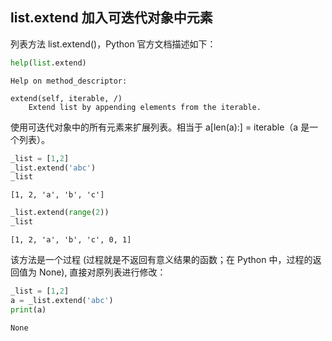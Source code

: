 ## list.extend 加入可迭代对象中元素

列表方法 list.extend()，Python 官方文档描述如下：


```python
help(list.extend)
```

    Help on method_descriptor:
    
    extend(self, iterable, /)
        Extend list by appending elements from the iterable.
    
    

使用可迭代对象中的所有元素来扩展列表。相当于 a[len(a):] = iterable（a 是一个列表）。


```python
_list = [1,2]
_list.extend('abc')
_list
```




    [1, 2, 'a', 'b', 'c']




```python
_list.extend(range(2))
_list
```




    [1, 2, 'a', 'b', 'c', 0, 1]



该方法是一个过程 (过程就是不返回有意义结果的函数；在 Python 中，过程的返回值为 None), 直接对原列表进行修改：


```python
_list = [1,2]
a = _list.extend('abc')
print(a)
```

    None
    
